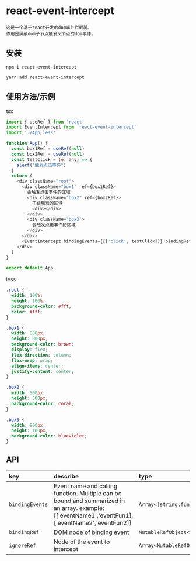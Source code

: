
# react-event-intercept

```
这是一个基于react开发的dom事件拦截器。
作用是屏蔽dom子节点触发父节点的dom事件。
```

## 安装
```
npm i react-event-intercept
```
```
yarn add react-event-intercept
```

## 使用方法/示例

tsx
```javascript
import { useRef } from 'react'
import EventIntercept from 'react-event-intercept'
import './App.less'

function App() {
  const box1Ref = useRef(null)
  const box2Ref = useRef(null)
  const testClick = (e: any) => {
    alert("触发点击事件")
  }
  return (
    <div className="root">
      <div className="box1" ref={box1Ref}>
        会触发点击事件的区域
        <div className="box2" ref={box2Ref}>
          不会触发的区域
          <div></div>
        </div>
        <div className="box3">
          会触发点击事件的区域
        </div>
      </div>
      <EventIntercept bindingEvents={[['click', testClick]]} bindingRef={box1Ref} ignoreRef={[box2Ref]}></EventIntercept>
    </div>
  )
}

export default App
```
less
```css
.root {
  width: 100%;
  height: 100%;
  background-color: #fff;
  color: #fff;
}

.box1 {
  width: 800px;
  height: 800px;
  background-color: brown;
  display: flex;
  flex-direction: column;
  flex-wrap: wrap;
  align-items: center;
  justify-content: center;
}

.box2 {
  width: 500px;
  height: 500px;
  background-color: coral;
}

.box3 {
  width: 800px;
  height: 100px;
  background-color: blueviolet;
}
```

## API 

| key |   describe   | type               |
| :-------- | :------- | :------- |
| `bindingEvents` | Event name and calling function. Multiple can be bound and summarized in an array. example: [['eventName1','eventFun1],['eventName2','eventFun2]] | `Array<[string,function]>` |
| `bindingRef` | DOM node of binding event | `MutableRefObject<any>` |
| `ignoreRef` | Node of the event to intercept | `Array<MutableRefObject<any>>` |



